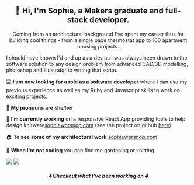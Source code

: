 <h2 align="center">  👋 Hi, I'm Sophie, a Makers graduate and full-stack developer. </h2>

<p align="center"> Coming from an architectural background I've spent my career thus far building cool things -  from a single page thermostat app to 100 apartment housing projects. 

I should have known I'd end up as a dev as I was always been drawn to the software solution to any design problem from advanced CAD/3D modelling, photoshop and illustrator to writing that script. </p>

 💻 **I am now looking for a role as a software developer**  where I can use my previous experience as well as my Ruby and Javascript skills to work on exciting projects.

 👩  **My pronouns are**  she/her
 
 🧶 **I’m currently working** on a responsive React App providing tools to help design knitware[sophieworsnop.com](https://sophieworsnop.com) (see the project on github [here](https://github.com/sophiewo/sophieknits))
 
 🏠  **To see some of my architectural work** [sophieworsnop.com](https://sophieworsnop.com)

 🌿 **When I'm not coding** you can find me gardening or knitting
 
[<img src="https://img.shields.io/badge/LinkedIn-0077B5?style=for-the-badge&logo=linkedin&logoColor=white" />](https://www.linkedin.com/in/sophieworsnop/)
[<img src="https://img.shields.io/badge/Gmail-D14836?style=for-the-badge&logo=gmail&logoColor=white" />](mailto:sophie.g.worsnop@gmail.com)

 

 <h5 align="center"> ⬇️ Checkout what I've been working on ⬇️ </h5>
 
